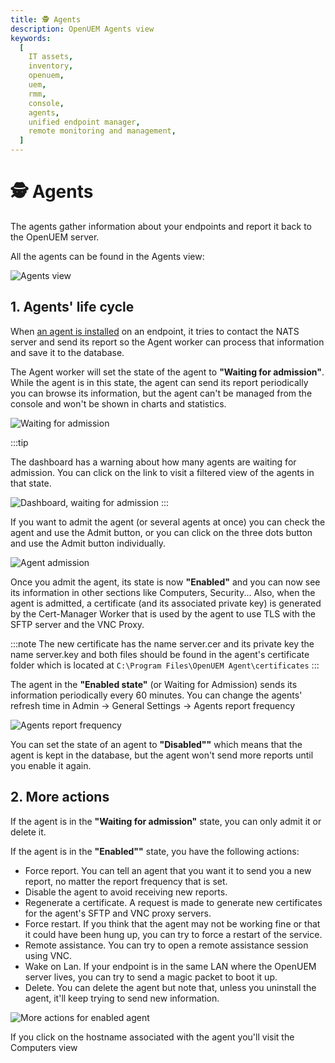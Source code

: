 ```yaml
---
title: 🕵 Agents
description: OpenUEM Agents view
keywords:
  [
    IT assets,
    inventory,
    openuem,
    uem,
    rmm,
    console,
    agents,
    unified endpoint manager,
    remote monitoring and management,
  ]
---
```


# 🕵 Agents

The agents gather information about your endpoints and report it back to the OpenUEM server.

All the agents can be found in the Agents view:

![Agents view](/img/console/agents_list.png)

## 1. Agents' life cycle

When [an agent is installed](/docs/Installation/Agent/windows) on an endpoint, it tries to contact the NATS server and send its report so the Agent worker can process that information and save it to the database.

The Agent worker will set the state of the agent to **"Waiting for admission"**. While the agent is in this state, the agent can send its report periodically you can browse its information, but the agent can't be managed from the console and won't be shown in charts and statistics.

![Waiting for admission](/img/console/waiting_for_admission.png)

:::tip

The dashboard has a warning about how many agents are waiting for admission. You can click on the link to visit a filtered view of the agents in that state.

![Dashboard, waiting for admission](/img/console/dashboard_waiting_for_admission.png)
:::

If you want to admit the agent (or several agents at once) you can check the agent and use the Admit button, or you can click on the three dots button and use the Admit button individually.

![Agent admission](/img/console/agent_admission.png)

Once you admit the agent, its state is now **"Enabled"** and you can now see its information in other sections like Computers, Security... Also, when the agent is admitted, a certificate (and its associated private key) is generated by the Cert-Manager Worker that is used by the agent to use TLS with the SFTP server and the VNC Proxy.

:::note
The new certificate has the name server.cer and its private key the name server.key and both files should be found in the agent's certificate folder which is located at `C:\Program Files\OpenUEM Agent\certificates`
:::

The agent in the **"Enabled state"** (or Waiting for Admission) sends its information periodically every 60 minutes. You can change the agents' refresh time in Admin -> General Settings -> Agents report frequency

![Agents report frequency](/img/console/report_frequency.png)

You can set the state of an agent to **"Disabled""** which means that the agent is kept in the database, but the agent won't send more reports until you enable it again.

## 2. More actions

If the agent is in the **"Waiting for admission"** state, you can only admit it or delete it.

If the agent is in the **"Enabled""** state, you have the following actions:

- Force report. You can tell an agent that you want it to send you a new report, no matter the report frequency that is set.
- Disable the agent to avoid receiving new reports.
- Regenerate a certificate. A request is made to generate new certificates for the agent's SFTP and VNC proxy servers.
- Force restart. If you think that the agent may not be working fine or that it could have been hung up, you can try to force a restart of the service.
- Remote assistance. You can try to open a remote assistance session using VNC.
- Wake on Lan. If your endpoint is in the same LAN where the OpenUEM server lives, you can try to send a magic packet to boot it up.
- Delete. You can delete the agent but note that, unless you uninstall the agent, it'll keep trying to send new information.

![More actions for enabled agent](/img/console/more_actions_enabled_agent.png)

If you click on the hostname associated with the agent you'll visit the Computers view
